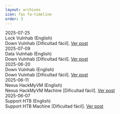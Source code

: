 ```yaml
---
layout: archives
icon: fas fa-timeline
order: 3
---
```


<link rel="stylesheet" href="/assets/css/timeline.css">

<div class="timeline">
  <div class="timeline-event left">
    <div class="content">
      <div class="date">2025-07-25</div>
      <div class="title">Lock Vulnhab (English)</div>
      <div class="desc">Down Vulnhab [Dificultad fácil]. <a href="/posts/Lock-Vulnhab-English/">Ver post</a></div>
    </div>
  </div>
  <div class="timeline-event right">
    <div class="content">
      <div class="date">2025-07-09</div>
      <div class="title">Data Vulnhab (English)</div>
      <div class="desc">Down Vulnhab [Dificultad fácil]. <a href="/posts/Data-Vulnhab-English/">Ver post</a></div>
    </div>
  </div>
  <div class="timeline-event left">
    <div class="content">
      <div class="date">2025-06-20</div>
      <div class="title">Down Vulnhab (English)</div>
      <div class="desc">Down Vulnhab [Dificultad fácil]. <a href="/posts/Down-Vulnhab-English/">Ver post</a></div>
    </div>
  </div>
  <div class="timeline-event right">
    <div class="content">
      <div class="date">2025-06-11</div>
      <div class="title">Nexus HackMyVM (English)</div>
      <div class="desc">Nexus HackMyVM Machine [Dificultad fácil]. <a href="/posts/Nexus-HackMyVM-English/">Ver post</a></div>
    </div>
  </div>
  <div class="timeline-event left">
    <div class="content">
      <div class="date">2025-06-07</div>
      <div class="title">Support HTB (English)</div>
      <div class="desc">Support HTB Machine [Dificultad fácil]. <a href="/posts/Support-HTB-English/">Ver post</a></div>
    </div>
  </div>
</div>

